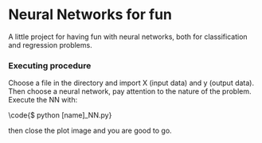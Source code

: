 # Neural Networks for fun
A little project for having fun with neural networks, both for classification and regression problems.

### Executing procedure
Choose a file in the directory and import X (input data) and y (output data).
Then choose a neural network, pay attention to the nature of the problem.
Execute the NN with:

\code{$ python [name]_NN.py}

then close the plot image and you are good to go.
